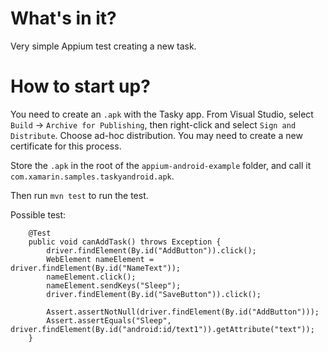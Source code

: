 What's in it?
=============
Very simple Appium test creating a new task.

How to start up?
================
You need to create an `.apk` with the Tasky app. From Visual Studio, select `Build` -> `Archive for Publishing`,
then right-click and select `Sign and Distribute`. Choose ad-hoc distribution. You may need to create a new certificate
for this process.

Store the `.apk` in the root of the `appium-android-example` folder, and call it `com.xamarin.samples.taskyandroid.apk`.

Then run `mvn test` to run the test.

Possible test:

```
    @Test
    public void canAddTask() throws Exception {
        driver.findElement(By.id("AddButton")).click();
        WebElement nameElement = driver.findElement(By.id("NameText"));
        nameElement.click();
        nameElement.sendKeys("Sleep");
        driver.findElement(By.id("SaveButton")).click();

        Assert.assertNotNull(driver.findElement(By.id("AddButton")));
        Assert.assertEquals("Sleep", driver.findElement(By.id("android:id/text1")).getAttribute("text"));
    }
```